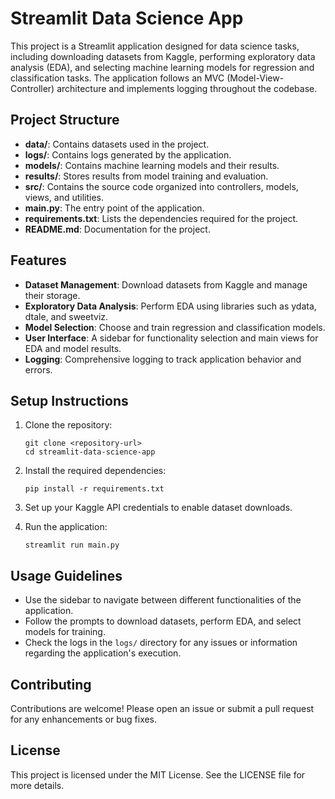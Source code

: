 # Streamlit Data Science App

This project is a Streamlit application designed for data science tasks, including downloading datasets from Kaggle, performing exploratory data analysis (EDA), and selecting machine learning models for regression and classification tasks. The application follows an MVC (Model-View-Controller) architecture and implements logging throughout the codebase.

## Project Structure

- **data/**: Contains datasets used in the project.
- **logs/**: Contains logs generated by the application.
- **models/**: Contains machine learning models and their results.
- **results/**: Stores results from model training and evaluation.
- **src/**: Contains the source code organized into controllers, models, views, and utilities.
- **main.py**: The entry point of the application.
- **requirements.txt**: Lists the dependencies required for the project.
- **README.md**: Documentation for the project.

## Features

- **Dataset Management**: Download datasets from Kaggle and manage their storage.
- **Exploratory Data Analysis**: Perform EDA using libraries such as ydata, dtale, and sweetviz.
- **Model Selection**: Choose and train regression and classification models.
- **User Interface**: A sidebar for functionality selection and main views for EDA and model results.
- **Logging**: Comprehensive logging to track application behavior and errors.

## Setup Instructions

1. Clone the repository:
   ```
   git clone <repository-url>
   cd streamlit-data-science-app
   ```

2. Install the required dependencies:
   ```
   pip install -r requirements.txt
   ```

3. Set up your Kaggle API credentials to enable dataset downloads.

4. Run the application:
   ```
   streamlit run main.py
   ```

## Usage Guidelines

- Use the sidebar to navigate between different functionalities of the application.
- Follow the prompts to download datasets, perform EDA, and select models for training.
- Check the logs in the `logs/` directory for any issues or information regarding the application's execution.

## Contributing

Contributions are welcome! Please open an issue or submit a pull request for any enhancements or bug fixes.

## License

This project is licensed under the MIT License. See the LICENSE file for more details.